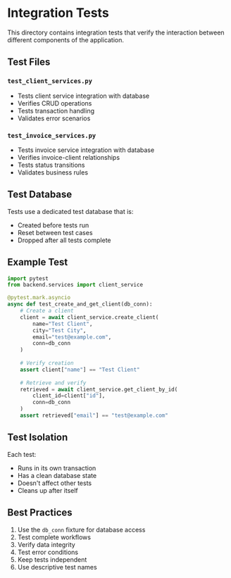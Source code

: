 # Integration Tests

This directory contains integration tests that verify the interaction between different components of the application.

## Test Files

### `test_client_services.py`
- Tests client service integration with database
- Verifies CRUD operations
- Tests transaction handling
- Validates error scenarios

### `test_invoice_services.py`
- Tests invoice service integration with database
- Verifies invoice-client relationships
- Tests status transitions
- Validates business rules

## Test Database

Tests use a dedicated test database that is:
- Created before tests run
- Reset between test cases
- Dropped after all tests complete

## Example Test

```python
import pytest
from backend.services import client_service

@pytest.mark.asyncio
async def test_create_and_get_client(db_conn):
    # Create a client
    client = await client_service.create_client(
        name="Test Client",
        city="Test City",
        email="test@example.com",
        conn=db_conn
    )
    
    # Verify creation
    assert client["name"] == "Test Client"
    
    # Retrieve and verify
    retrieved = await client_service.get_client_by_id(
        client_id=client["id"],
        conn=db_conn
    )
    assert retrieved["email"] == "test@example.com"
```

## Test Isolation

Each test:
- Runs in its own transaction
- Has a clean database state
- Doesn't affect other tests
- Cleans up after itself

## Best Practices

1. Use the `db_conn` fixture for database access
2. Test complete workflows
3. Verify data integrity
4. Test error conditions
5. Keep tests independent
6. Use descriptive test names 
